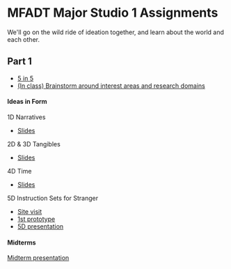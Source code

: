 # MFADT Major Studio 1 Assignments

We'll go on the wild ride of ideation together, and learn about the world and each other.

## Part 1
* [5 in 5](five-in-five.md)
* [(In class) Brainstorm around interest areas and research domains](brainstorm-domains.md)
#### Ideas in Form
1D Narratives
* [Slides](https://swipe.to/9956dt)

2D & 3D Tangibles
* [Slides](https://swipe.to/1156dw)

4D Time
* [Slides](https://swipe.to/7604dx)

5D Instruction Sets for Stranger
* [Site visit](https://drive.google.com/open?id=10LhoBIOKAIyy3qp4Qzmo3zZPl9jx6w1nJNTWMLlS9iw)
* [1st prototype](https://drive.google.com/open?id=11qb2lysQfrXWwWdtD-8g9_LdCdSLSfkLlI7GKyGrNTo)
* [5D presentation](https://drive.google.com/open?id=1WKK1-uzLuuM3YcwUmCIQvOF4woC7KwQXkxRSPmNtTDE)

#### Midterms
[Midterm presentation](https://github.com/youozhan/mfadt-majorstudio-1/blob/master/Assignments/Major%20Studio%20Midterm.pdf)
